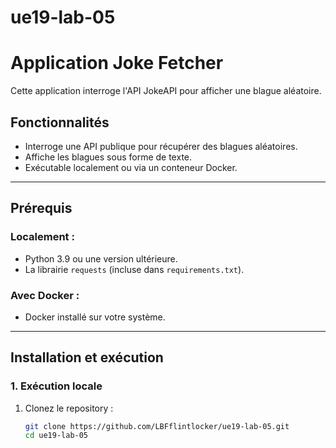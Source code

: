 # ue19-lab-05
# Application Joke Fetcher

Cette application interroge l'API JokeAPI pour afficher une blague aléatoire.

## Fonctionnalités
- Interroge une API publique pour récupérer des blagues aléatoires.
- Affiche les blagues sous forme de texte.
- Exécutable localement ou via un conteneur Docker.

---

## Prérequis

### Localement :
- Python 3.9 ou une version ultérieure.
- La librairie `requests` (incluse dans `requirements.txt`).

### Avec Docker :
- Docker installé sur votre système.

---

## Installation et exécution

### 1. **Exécution locale**

1. Clonez le repository :
   ```bash
   git clone https://github.com/LBFflintlocker/ue19-lab-05.git
   cd ue19-lab-05
